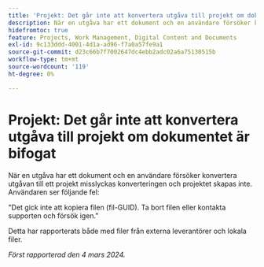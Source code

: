 ```yaml
---
title: 'Projekt: Det går inte att konvertera utgåva till projekt om dokumentet är bifogat'
description: När en utgåva har ett dokument och en användare försöker konvertera utgåvan till ett projekt misslyckas konverteringen och projektet skapas inte. Användaren ser ett fel.
hidefromtoc: true
feature: Projects, Work Management, Digital Content and Documents
exl-id: 9c133ddd-4001-4d1a-ad96-f7a0a57fe9a1
source-git-commit: d23c66b7f7002647dc4ebb2adc02a6a75130515b
workflow-type: tm+mt
source-wordcount: '119'
ht-degree: 0%

---
```


# Projekt: Det går inte att konvertera utgåva till projekt om dokumentet är bifogat

<!--

>[!NOTE]
>
>This issue was fixed on May 23, 2024.

-->

När en utgåva har ett dokument och en användare försöker konvertera utgåvan till ett projekt misslyckas konverteringen och projektet skapas inte. Användaren ser följande fel:

&quot;Det gick inte att kopiera filen (fil-GUID). Ta bort filen eller kontakta supporten och försök igen.&quot;

Detta har rapporterats både med filer från externa leverantörer och lokala filer.

_Först rapporterad den 4 mars 2024._
